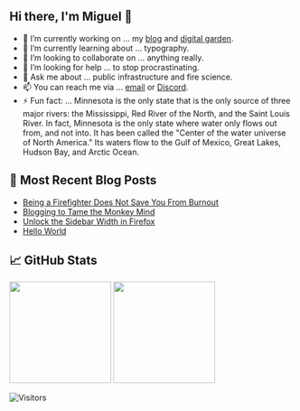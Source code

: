 ## Hi there, I'm Miguel 👋

- 🔭 I’m currently working on … my [blog](https://miguelpimentel.do/) and [digital garden](https://forgetful.dev/).
- 🌱 I’m currently learning about … typography.
- 👯 I’m looking to collaborate on … anything really.
- 🤔 I’m looking for help … to stop procrastinating.
- 💬 Ask me about … public infrastructure and fire science.
- 📫 You can reach me via … [email](mailto:contact@miguelpimentel.do) or [Discord](https://discord.com/users/244318363734507520).
- ⚡ Fun fact: … Minnesota is the only state that is the only source of three major rivers: the Mississippi, Red River of the North, and the Saint Louis River. In fact, Minnesota is the only state where water only flows out from, and not into. It has been called the "Center of the water universe of North America." Its waters flow to the Gulf of Mexico, Great Lakes, Hudson Bay, and Arctic Ocean. 

## 📑 Most Recent Blog Posts

<!-- BLOG-POST-LIST:START -->
- [Being a Firefighter Does Not Save You From Burnout](https://miguelpimentel.do/posts/on-burning-out/)
- [Blogging to Tame the Monkey Mind](https://miguelpimentel.do/posts/monkey-brain/)
- [Unlock the Sidebar Width in Firefox](https://miguelpimentel.do/posts/unlock-firefox-sidebar/)
- [Hello World](https://miguelpimentel.do/posts/hello-world/)
<!-- BLOG-POST-LIST:END -->

## 📈 GitHub Stats

<img height=180px src="https://github-readme-stats.vercel.app/api?username=semanticdata&hide=stars&show_icons=true&theme=material-palenight&hide_rank=true" /> <img height=180px src="https://streak-stats.demolab.com?user=semanticdata&theme=material-palenight&mode=weekly&exclude_days=Sun%2CSat&hide_longest_streak=true&border_radius=8" />

![Visitors](https://img.shields.io/endpoint?url=https%3A%2F%2Fhits.dwyl.com%2Fsemanticdata%2Fsemanticdata.json&label=Visitors&color=palepink)
